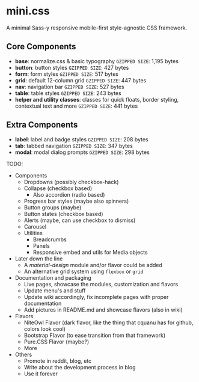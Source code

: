 # mini.css

A minimal Sass-y responsive mobile-first style-agnostic CSS framework.

## Core Components

- **base**: normalize.css & basic typography `GZIPPED SIZE`: 1,195 bytes
- **button**: button styles `GZIPPED SIZE`: 427 bytes
- **form**: form styles `GZIPPED SIZE`: 517 bytes
- **grid**:	default 12-column grid `GZIPPED SIZE`: 447 bytes
- **nav**: navigation bar `GZIPPED SIZE`: 527 bytes
- **table**: table styles `GZIPPED SIZE`: 243 bytes
- **helper and utility classes**: classes for quick floats, border styling, contextual text and more `GZIPPED SIZE`: 441 bytes

## Extra Components

- **label**: label and badge styles `GZIPPED SIZE`: 208 bytes
- **tab**: tabbed navigation `GZIPPED SIZE`: 347 bytes
- **modal**: modal dialog prompts `GZIPPED SIZE`: 298 bytes

TODO:
- Components
  - Dropdowns (possibly checkbox-hack)
  - Collapse (checkbox based)
    - Also accordion (radio based)
  - Progress bar styles (maybe also spinners)
  - Button groups (maybe)
  - Button states (checkbox based)
  - Alerts (maybe, can use checkbox to dismiss)
  - Carousel
  - Utilities
    -  Breadcrumbs
    -  Panels
    -  Responsive embed and utils for Media objects
- Later down the line 
  - A *material-design* module and/or flavor could be added
  - An alternative grid system using `flexbox` or `grid`
- Documentation and packaging
  - Live pages, showcase the modules, customization and flavors
  - Update menu's and stuff
  - Update wiki accordingly, fix incomplete pages with proper documentation
  - Add pictures in README.md and showcase flavors (also in wiki)
- Flavors
  - NiteOwl Flavor (dark flavor, like the thing that cquanu has for github, colors look cool)
  - Bootstrap Flavor (to ease transition from that framework)
  - Pure.CSS Flavor (maybe?)
  - More
- Others
  - Promote in reddit, blog, etc
  - Write about the development process in blog
  - Use it forever 